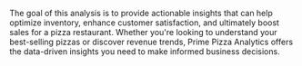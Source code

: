 The goal of this analysis is to provide 
actionable insights that can help optimize inventory, enhance customer 
satisfaction, and ultimately boost sales for a pizza restaurant. Whether 
you're looking to understand your best-selling pizzas or discover revenue 
trends, Prime Pizza Analytics offers the data-driven insights you need to 
make informed business decisions.
